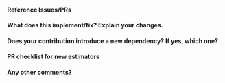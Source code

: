 <!--
Thanks for contributing a pull request! Please ensure you have taken a look at the contribution guidelines: https://github.com/alan-turing-institute/sktime/blob/master/CONTRIBUTING.md
-->

#### Reference Issues/PRs
<!--
Example: Fixes #1234. See also #3456.

Please use keywords (e.g., Fixes) to create link to the issues or pull requests
you resolved, so that they will automatically be closed when your pull request
is merged. See https://github.com/blog/1506-closing-issues-via-pull-requests
-->


#### What does this implement/fix? Explain your changes.
<!--
A clear and concise description of what you have implemented. 
-->

#### Does your contribution introduce a new dependency? If yes, which one? 

<!--
If your contribution does add a new hard dependency, we may suggest to initially develop your contribution in a separate companion package in https://github.com/sktime/ to keep external dependencies of the core sktime package to a minimum. 
-->


#### PR checklist for new estimators 
<!--
This is only relevant if you contribute a new estimator (classifiers, regressors, forecasters, etc.). If so, please go through the checklist below. Otherwise please ignore the check list.

- [ ] I've added unit tests and made sure they pass locally. 
- [ ] I've updated the existing example notebooks or provided a new one to showcase how my estimator works.
- [ ] I've updated sktime's [CODEOWNERS](https://github.com/alan-turing-institute/sktime/blob/master/CODEOWNERS) and I'm committed to maintain my algorithm.
- [ ] I've added myself to the list of contributors.
- [ ] I've added the estimator to the online documentation.
-->

#### Any other comments?
<!--
Please be aware that we are a loose team of volunteers so patience is necessary; assistance handling other issues is very welcome. We value all user contributions, no matter how minor they are. If we are slow to review, either the pull request needs some benchmarking, tinkering, convincing, etc. or more likely the reviewers are simply busy. In either case, we ask for your understanding during the review process.

Thanks for contributing!
-->
